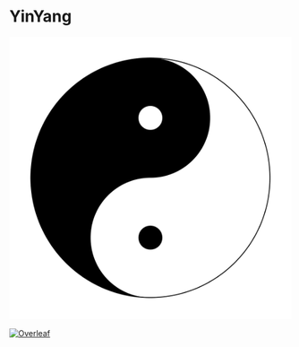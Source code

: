 # YinYang

![yinyang](yinyang.png)

[![Overleaf](https://img.shields.io/badge/View_on_Overleaf-028526?logo=overleaf&labelColor=white)](https://www.overleaf.com/read/gdgfkgypysmr)
